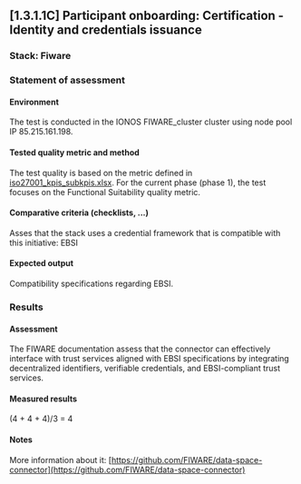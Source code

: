 ## [1.3.1.1C] Participant onboarding: Certification - Identity and credentials issuance
### Stack: Fiware

### Statement of assessment
#### Environment

The test is conducted in the IONOS FIWARE_cluster cluster using node pool IP 85.215.161.198.

#### Tested quality metric and method

The test quality is based on the metric defined in [iso27001_kpis_subkpis.xlsx](../../../../../design_decisions/background_info/iso27001_kpis_subkpis.xlsx). For the current phase (phase 1), the test focuses on the Functional Suitability quality metric.

#### Comparative criteria (checklists, ...)
Asses that the stack uses a credential framework that is compatible with this initiative: EBSI

#### Expected output
Compatibility specifications regarding EBSI.


### Results
#### Assessment
The FIWARE documentation assess that the connector can effectively interface with trust services aligned with EBSI specifications by integrating decentralized identifiers, verifiable credentials, and EBSI-compliant trust services.

#### Measured results
(4 + 4 + 4)/3 = 4 

#### Notes
More information about it:  [https://github.com/FIWARE/data-space-connector](https://github.com/FIWARE/data-space-connector)
